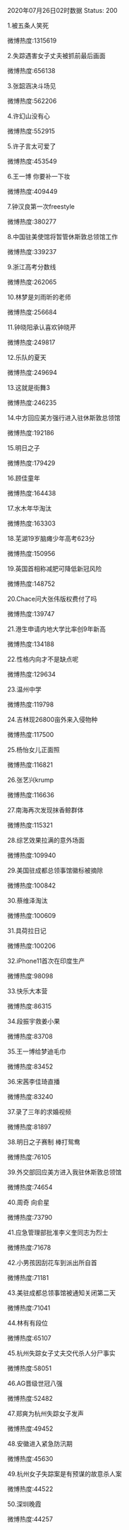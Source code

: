 2020年07月26日02时数据
Status: 200

1.被五条人笑死

微博热度:1315619

2.失踪遇害女子丈夫被抓前最后画面

微博热度:656138

3.张韶涵决斗场见

微博热度:562206

4.许幻山没有心

微博热度:552915

5.许子言太可爱了

微博热度:453549

6.王一博 你要补一下妆

微博热度:409449

7.钟汉良第一次freestyle

微博热度:380277

8.中国驻美使馆将暂管休斯敦总领馆工作

微博热度:339237

9.浙江高考分数线

微博热度:262065

10.林梦是刘雨昕的老师

微博热度:256684

11.钟晓阳承认喜欢钟晓芹

微博热度:249817

12.乐队的夏天

微博热度:249694

13.这就是街舞3

微博热度:246235

14.中方回应美方强行进入驻休斯敦总领馆

微博热度:192186

15.明日之子

微博热度:179429

16.顾佳童年

微博热度:164438

17.水木年华淘汰

微博热度:163303

18.芜湖19岁脑瘫少年高考623分

微博热度:150956

19.英国首相称减肥可降低新冠风险

微博热度:148752

20.Chace问大张伟版权费付了吗

微博热度:139747

21.港生申请内地大学比率创9年新高

微博热度:134188

22.性格内向才不是缺点呢

微博热度:129634

23.温州中学

微博热度:119798

24.吉林现26800亩外来入侵物种

微博热度:117500

25.杨怡女儿正面照

微博热度:116821

26.张艺兴krump

微博热度:116636

27.南海再次发现抹香鲸群体

微博热度:115321

28.综艺效果拉满的意外场面

微博热度:109940

29.美国驻成都总领事馆徽标被摘除

微博热度:100842

30.蔡维泽淘汰

微博热度:100609

31.具荷拉日记

微博热度:100206

32.iPhone11首次在印度生产

微博热度:98098

33.快乐大本营

微博热度:86315

34.段振宇救姜小果

微博热度:83708

35.王一博给梦迪毛巾

微博热度:83452

36.宋茜李佳琦直播

微博热度:83240

37.录了三年的求婚视频

微博热度:81897

38.明日之子赛制 棒打鸳鸯

微博热度:76105

39.外交部回应美方进入我驻休斯敦总领馆

微博热度:74654

40.周奇 向俞星

微博热度:73790

41.应急管理部批准李义奎同志为烈士

微博热度:71678

42.小男孩因刮花车到派出所自首

微博热度:71181

43.美驻成都总领事馆被通知关闭第二天

微博热度:71041

44.林有有段位

微博热度:65107

45.杭州失踪女子丈夫交代杀人分尸事实

微博热度:58051

46.AG晋级世冠八强

微博热度:52482

47.郑爽为杭州失踪女子发声

微博热度:49452

48.安徽进入紧急防汛期

微博热度:45630

49.杭州女子失踪案是有预谋的故意杀人案

微博热度:44522

50.深圳晚霞

微博热度:44257

